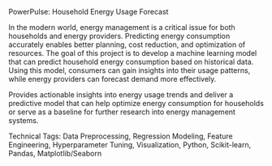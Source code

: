 PowerPulse: Household Energy Usage Forecast

In the modern world, energy management is a critical issue for both households and energy providers. Predicting energy consumption accurately enables better planning, cost reduction, and optimization of resources. The goal of this project is to develop a machine learning model that can predict household energy consumption based on historical data. Using this model, consumers can gain insights into their usage patterns, while energy providers can forecast demand more effectively.

Provides actionable insights into energy usage trends and deliver a predictive model that can help optimize energy consumption for households or serve as a baseline for further research into energy management systems.

Technical Tags:
  Data Preprocessing,
  Regression Modeling,
  Feature Engineering,
  Hyperparameter Tuning,
  Visualization,
  Python,
  Scikit-learn,
  Pandas,
  Matplotlib/Seaborn
